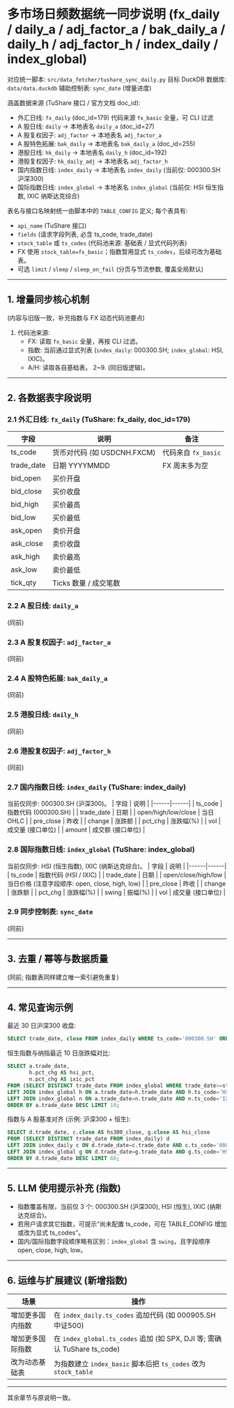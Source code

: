 # 多市场日频数据统一同步说明 (fx_daily / daily_a / adj_factor_a / bak_daily_a / daily_h / adj_factor_h / index_daily / index_global)

对应统一脚本: `src/data_fetcher/tushare_sync_daily.py`
目标 DuckDB 数据库: `data/data.duckdb`
辅助控制表: `sync_date` (增量进度)

涵盖数据来源 (TuShare 接口 / 官方文档 doc_id):
- 外汇日线: `fx_daily` (doc_id=179)  代码来源 `fx_basic` 全量，可 CLI 过滤
- A 股日线: `daily`  → 本地表名 `daily_a` (doc_id=27)
- A 股复权因子: `adj_factor` → 本地表名 `adj_factor_a`
- A 股特色拓展: `bak_daily` → 本地表名 `bak_daily_a` (doc_id=255)
- 港股日线: `hk_daily` → 本地表名 `daily_h` (doc_id=192)
- 港股复权因子: `hk_daily_adj` → 本地表名 `adj_factor_h`
- 国内指数日线: `index_daily` → 本地表名 `index_daily` (当前仅: 000300.SH 沪深300)
- 国际指数日线: `index_global` → 本地表名 `index_global` (当前仅: HSI 恒生指数, IXIC 纳斯达克综合)

表名与接口名映射统一由脚本中的 `TABLE_CONFIG` 定义; 每个表具有:
- `api_name`  (TuShare 接口)
- `fields`    (请求字段列表, 必含 ts_code, trade_date)
- `stock_table` 或 `ts_codes` (代码池来源: 基础表 / 显式代码列表)
- FX 使用 `stock_table=fx_basic`；指数暂用显式 `ts_codes`，后续可改为基础表。
- 可选 `limit` / `sleep` / `sleep_on_fail` (分页与节流参数, 覆盖全局默认)

---
## 1. 增量同步核心机制

(内容与旧版一致，补充指数与 FX 动态代码池要点)

1. 代码池来源:
   - FX: 读取 `fx_basic` 全量，再按 CLI 过滤。
   - 指数: 当前通过显式列表 (`index_daily`: 000300.SH; `index_global`: HSI, IXIC)。
   - A/H: 读取各自基础表。
2~9. (同旧版逻辑)。

---
## 2. 各数据表字段说明

### 2.1 外汇日线: `fx_daily` (TuShare: fx_daily, doc_id=179)
| 字段 | 说明 | 备注 |
|------|------|------|
| ts_code    | 货币对代码 (如 USDCNH.FXCM) | 代码来自 `fx_basic` |
| trade_date | 日期 YYYYMMDD | FX 周末多为空 |
| bid_open   | 买价开盘 | |
| bid_close  | 买价收盘 | |
| bid_high   | 买价最高 | |
| bid_low    | 买价最低 | |
| ask_open   | 卖价开盘 | |
| ask_close  | 卖价收盘 | |
| ask_high   | 卖价最高 | |
| ask_low    | 卖价最低 | |
| tick_qty   | Ticks 数量 / 成交笔数 | |

### 2.2 A 股日线: `daily_a`
(同前)

### 2.3 A 股复权因子: `adj_factor_a`
(同前)

### 2.4 A 股特色拓展: `bak_daily_a`
(同前)

### 2.5 港股日线: `daily_h`
(同前)

### 2.6 港股复权因子: `adj_factor_h`
(同前)

### 2.7 国内指数日线: `index_daily` (TuShare: index_daily)
当前仅同步: 000300.SH (沪深300)。
| 字段 | 说明 |
|------|------|
| ts_code | 指数代码 (000300.SH) |
| trade_date | 日期 |
| open/high/low/close | 当日 OHLC |
| pre_close | 昨收 |
| change | 涨跌额 |
| pct_chg | 涨跌幅(%) |
| vol | 成交量 (接口单位) |
| amount | 成交额 (接口单位) |

### 2.8 国际指数日线: `index_global` (TuShare: index_global)
当前仅同步: HSI (恒生指数), IXIC (纳斯达克综合)。
| 字段 | 说明 |
|------|------|
| ts_code | 指数代码 (HSI / IXIC) |
| trade_date | 日期 |
| open/close/high/low | 当日价格 (注意字段顺序: open, close, high, low) |
| pre_close | 昨收 |
| change | 涨跌额 |
| pct_chg | 涨跌幅(%) |
| swing | 振幅(%) |
| vol | 成交量 (接口单位) |

### 2.9 同步控制表: `sync_date`
(同前)

---
## 3. 去重 / 幂等与数据质量
(同前; 指数表同样建立唯一索引避免重复)

---
## 4. 常见查询示例

最近 30 日沪深300 收盘:
```sql
SELECT trade_date, close FROM index_daily WHERE ts_code='000300.SH' ORDER BY trade_date DESC LIMIT 30;
```
恒生指数与纳指最近 10 日涨跌幅对比:
```sql
SELECT a.trade_date,
       h.pct_chg AS hsi_pct,
       n.pct_chg AS ixic_pct
FROM (SELECT DISTINCT trade_date FROM index_global WHERE trade_date>=strftime('%Y%m%d', DATE 'now' - INTERVAL 15 DAY)) a
LEFT JOIN index_global h ON a.trade_date=h.trade_date AND h.ts_code='HSI'
LEFT JOIN index_global n ON a.trade_date=n.trade_date AND n.ts_code='IXIC'
ORDER BY a.trade_date DESC LIMIT 10;
```
指数与 A 股基准对齐 (示例: 沪深300 + 恒生):
```sql
SELECT d.trade_date, c.close AS hs300_close, g.close AS hsi_close
FROM (SELECT DISTINCT trade_date FROM index_daily) d
LEFT JOIN index_daily c ON d.trade_date=c.trade_date AND c.ts_code='000300.SH'
LEFT JOIN index_global g ON d.trade_date=g.trade_date AND g.ts_code='HSI'
ORDER BY d.trade_date DESC LIMIT 60;
```

---
## 5. LLM 使用提示补充 (指数)
- 指数覆盖有限，当前仅 3 个: 000300.SH (沪深300), HSI (恒生), IXIC (纳斯达克综合)。
- 若用户请求其它指数，可提示“尚未配置 ts_code，可在 TABLE_CONFIG 增加或改为显式 ts_codes”。
- 国内/国际指数字段顺序略有区别：`index_global` 含 `swing`，且字段顺序 open, close, high, low。

---
## 6. 运维与扩展建议 (新增指数)
| 场景 | 操作 |
|------|------|
| 增加更多国内指数 | 在 `index_daily.ts_codes` 追加代码 (如 000905.SH 中证500) |
| 增加更多国际指数 | 在 `index_global.ts_codes` 追加 (如 SPX, DJI 等; 需确认 TuShare ts_code) |
| 改为动态基础表 | 为指数建立 `index_basic` 脚本后把 `ts_codes` 改为 `stock_table` |

---
其余章节与原说明一致。
